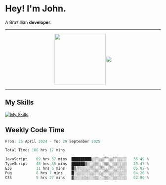 # Hey! I'm John.

A Brazillian **developer**.

---

<p align="center">
  <img align="center" src="https://github-readme-stats.vercel.app/api?username=joaoiacillo&show_icons=true&locale=en" height="165" />
  <img align="center" src="https://github-readme-stats.vercel.app/api/top-langs/?username=anuraghazra&layout=compact" />
</p>

---

## My Skills

[![My Skills](https://skillicons.dev/icons?i=js,html,css,bootstrap,py,mysql,bash,linux,git,github,vscode,gamemakerstudio)](https://skillicons.dev)

## Weekly Code Time

<!--START_SECTION:waka-->

```python
From: 25 April 2024 - To: 29 September 2025

Total Time: 186 hrs 17 mins

JavaScript    69 hrs 37 mins  █████████░░░░░░░░░░░░░░░░   36.49 %
TypeScript    48 hrs 35 mins  ██████▒░░░░░░░░░░░░░░░░░░   25.47 %
EJS           11 hrs 6 mins   █▒░░░░░░░░░░░░░░░░░░░░░░░   05.82 %
Pug           8 hrs 7 mins    █░░░░░░░░░░░░░░░░░░░░░░░░   04.26 %
CSS           5 hrs 27 mins   ▓░░░░░░░░░░░░░░░░░░░░░░░░   02.86 %
```

<!--END_SECTION:waka-->

